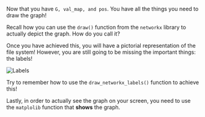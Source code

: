 <!--title={Displaying the graph}-->

<!--badges={Python:11,Algorithms:15}-->

<!--concepts={directedGraphs, introToGraphs, useOfGraphs}-->

Now that you have `G, val_map, and pos`. You have all the things you need to draw the graph!

Recall how you can use the `draw()` function from the `networkx` library to actually depict the graph. How do you call it? 

Once you have achieved this, you will have a pictorial representation of the file system! However, you are still going to be missing the important things: the labels!

![Labels](https://images.pexels.com/photos/1111319/pexels-photo-1111319.jpeg?auto=compress&cs=tinysrgb&dpr=2&h=400&w=200)

Try to remember how to use the `draw_networkx_labels()` function to achieve this! 

Lastly, in order to actually see the graph on your screen, you need to use the `matplolib` function that **shows** the graph.

